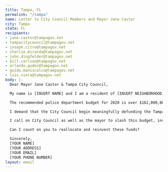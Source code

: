 ```yaml
---
title: Tampa, FL
permalink: "/tampa"
name: Letter to City Council Members and Mayor Jane Castor
city: Tampa
state: FL
recipients:
- jane.castor@tampagov.net
- tampacitycouncil@tampagov.net
- joseph.citro@tampagov.net
- charlie.miranda@tampagov.net
- john.dingfelder@tampagov.net
- bill.carlson@tampagov.net
- orlando.gudes@tampagov.net
- guido.maniscalco@tampagov.net
- luis.viera@tampagov.net
body: |-
  Dear Mayor Jane Castor & Tampa City Council,

  My name is [INSERT NAME] and I am a resident of [INSERT NEIGHBORHOOD, SUBDIVISION, CITY, ETC], today I am writing to you to demand that the mayor and the city council restrict the police department budget, and fully reallocate towards community programs, housing, and education to actually keep our community safe.

  The recommended police department budget for 2020 is over $162,000,000--37% of the general fund. This is an astronomical number alone and especially compared to the budgets of other departments. This budget should have been reallocated and reinvested in the community rather than a further militarized police force fundamentally unfit to respond to the types of issues our community faces.

  I demand that the City Council begin meaningfully defunding the Tampa Police Department and re-allocate those funds to programs proven to more effectively promote a safe and equitable community: community-based mental health services, substance abuse treatment services, affordable housing programs, and more. I demand a budget that reflects the actual needs of Tampa residents.

  I call on City Council as well as the mayor to slash this budget, invest in the citizens of Tampa, and set an example for the Tampa Bay area and for the nation as a whole. With these initiatives, our community can lead the nation towards a healthier, safer, and more equitable future.

  Can I count on you to reallocate and reinvest these funds?

  Sincerely,
  [YOUR NAME]
  [YOUR ADDRESS]
  [YOUR EMAIL]
  [YOUR PHONE NUMBER]
layout: email
---
```



